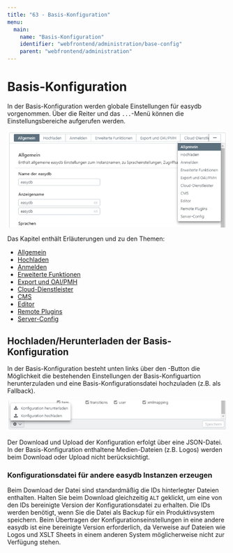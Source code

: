 ```yaml
---
title: "63 - Basis-Konfiguration"
menu:
  main:
    name: "Basis-Konfiguration"
    identifier: "webfrontend/administration/base-config"
    parent: "webfrontend/administration"
---
```

# Basis-Konfiguration

In der Basis-Konfiguration werden globale Einstellungen für easydb vorgenommen. Über die Reiter und das <code class="button">...</code>-Menü können die Einstellungsbereiche aufgerufen werden.

![](basis_config_de.jpg)

Das Kapitel enthält Erläuterungen und zu den Themen:

* [Allgemein](general)
* [Hochladen](upload)
* [Anmelden](login)
* [Erweiterte Funktionen](extended)
* [Export und OAI/PMH](export)
* [Cloud-Dienstleister](cloud)
* [CMS](cms)
* [Editor](editor)
* [Remote Plugins](plugins)
* [Server-Config](server-config)

## Hochladen/Herunterladen der Basis-Konfiguration 

In der Basis-Konfiguration besteht unten links über den <i class="fa fa-cog"></i>-Button die Möglichkeit die bestehenden Einstellungen der Basis-Konfiguartion herunterzuladen und eine Basis-Konfigurationsdatei hochzuladen (z.B. als Fallback). 

![](basis_config_schema_de.jpg)

Der Download und Upload der Konfiguration erfolgt über eine JSON-Datei. In der Basis-Konfiguration enthaltene Medien-Dateien (z.B. Logos) werden beim Download oder Upload nicht berücksichtigt.

### Konfigurationsdatei für andere easydb Instanzen erzeugen

Beim Download der Datei sind standardmäßig die IDs hinterlegter Dateien enthalten. Halten Sie beim Download gleichzeitig `ALT` geklickt, um eine von den IDs bereinigte Version der Konfigurationsdatei zu erhalten. Die IDs werden benötigt, wenn Sie die Datei als Backup für ein Produktivsystem speichern. Beim Übertragen der Konfigurationseinstellungen in eine andere easydb ist eine bereinigte Version erforderlich, da Verweise auf Dateien wie Logos und XSLT Sheets in einem anderen System möglicherweise nicht zur Verfügung stehen.
